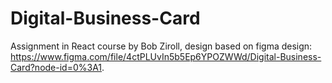 # Digital-Business-Card

Assignment in React course by Bob Ziroll, design based on figma design:  https://www.figma.com/file/4ctPLUvIn5b5Ep6YPOZWWd/Digital-Business-Card?node-id=0%3A1.
